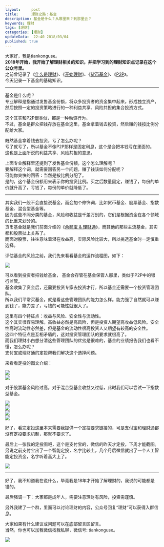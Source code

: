 ```yaml
---   
layout:     post  
title:      理财之路：基金
description: 基金是什么？从哪里来？到那里去？  
keywords: 理财  
tags: [理财]  
categories: [理财]  
updateData:  22:40 2018/03/04
published: true  
---  
```

 
大家好，我是tiankonguse。  
**2018年开始，我开始了解理财相关的知识，并把学习到的理财知识点记录在这个公众号里。**  
之前曾记录了《[什么是理财](http://mp.weixin.qq.com/s/jghH-D6CC_mGEFkkNnvC3A)》、《[开始理财](https://mp.weixin.qq.com/s/1ZHyd_FAOsqTbAJqWgntLg)》、《[货币基金](http://mp.weixin.qq.com/s/Nc-qiTOzYVg_tpG21j4AZQ)》、《[P2P](http://mp.weixin.qq.com/s/e0Pm_-9KoLjF6LjQ3P22FA)》。  
今天记录一下基金的基础知识。  
 
***

基金是什么呢？  
专业解释是指通过发售基金份额，将众多投资者的资金集中起来，形成独立资产，然后按照一定的投资策略进行的一种利益共享、风险共担的集合投资方式。


这个其实和P2P很类似，都是一种融资行为。  
不过，基金是群众把钱存放在基金这里，基金拿着钱去投资，然后赚的钱按比例分配给大家。  


既然基金拿着钱去投资，亏了怎么办呢？  
亏了就亏了，所以基金不像P2P那样是固定利息，这个是会把本钱亏在里面的。  
这也是上面所说的利益共享、风险共担的意思。  


上面专业解释里还提到了发售基金份额，这个怎么理解呢？  
要解释这个词，就需要回答另一个问题，赚了钱该如何分配呢？  
可能你爽快的回答：当然是按比例分配了。  
是的，这个基金份额用来表示你的投资比例。买之后数量固定，赚钱了，每份的单价就升高了，亏钱了，每份的单价就降低了。  


*** 

其实我们一般不会直接说基金，而会加个修饰词，比如货币基金、股票基金、指数基金、混合型基金等。  
因为这些不同分类的基金，风险和收益是千差万别的，它们是根据资金在各个领域的比重来划分的。  
货币基金就是我们前面介绍的《[余额宝 & 理财通](http://mp.weixin.qq.com/s/Nc-qiTOzYVg_tpG21j4AZQ)》，而其他的那些主流基金，其实都和股票扯上关系了。  
而面对股票，往往意味着潜在收益高，实际风险比较大，所以挑选基金时一定慎重选择。  

评估基金的风险之前，我们先来看看基金的运作流程图，如下：  

![](/images/2018/03/d3a7f2d0-535a-4505-8544-c61caf0c52c5.jpg)  


可以看到投资者把钱给基金， 基金会存管在基金保管人那里，类似于P2P中的银行监管。  
基金收集了资金后，还需要投资专家去投资才行，所以基金还需要一个投资管理团队。  
所以我们平常买基金，就是看这些管理团队的能力怎么样。能力强了自然就可以赚到钱了，能力差了，亏钱的可能性就很大了。  


这里有四个特征点：收益与风险、安全性与流动性。  
这个其实很容易理解。高收益必然是高风险，但是投资人期望高收益低风险。安全性高时流动性必然差，但是基金的流动性很高投资人又期望有较高的安全性。  
这四个特征点是互相矛盾的，这对投资管理团队的要求就很高了。  
而我们理财小白想分清这些管理团队的优劣是很难的，基金的业绩报告我们也看不懂，怎么办呢？  
支付宝或理财通的定投帮我们解决这个选择问题。  


来看看定投的图文介绍：  


![](/images/2018/03/20180304215250.jpg)  
![](/images/2018/03/20180304215328.jpg)  


对于股票基金风险过高，对于混合型基金收益又过低，此时我们可以尝试一下指数型基金。  


![](/images/2018/03/20180304215658.jpg)  
![](/images/2018/03/20180304215711.jpg)  
![](/images/2018/03/20180304215823.gif)  
![](/images/2018/03/20180304215724.jpg)  


好了，看完定投这里本来需要我提供一个定投要求链接的，可是支付宝和理财通都没有定投要求机制，那就不要求了。  


最后上一张我的定投图吧，这个是支付宝的，微信的昨天才定投，下周才能截图。  
另说之前支付宝出了一个智能定投，名字比较土。几个月后微信就出了一个人工智能定投资金，名字听着高大上了。      

![](/images/2018/03/20180304221353.png)  



***

好了，我不知道我在说什么，毕竟我是18年才开始了解理财的，我说的可能都是错的。  

最后强调一下：大家都是成年人，需要注意理财有风险，投资需谨慎。  

另外我建了一个群，里面可以讨论理财的内容，公众号回复“理财”可以获得入群信息。   


大家如果有什么建议或问题可以在底部留言区留言。  
当然，你也可以加我微信找我私聊，微信号: tiankonguse。  

![](/images/tiankonguse-support.png)  


